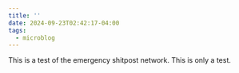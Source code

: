 ```yaml
---
title: ''
date: 2024-09-23T02:42:17-04:00
tags:
  - microblog
---
```


This is a test of the emergency shitpost network. This is only a test.